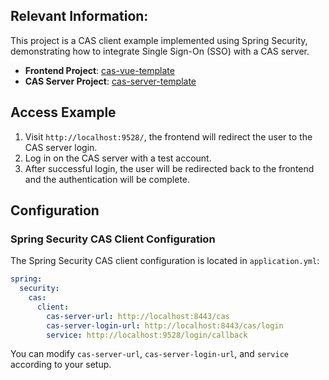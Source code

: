## Relevant Information:
This project is a CAS client example implemented using Spring Security, demonstrating how to integrate Single Sign-On (SSO) with a CAS server.

- **Frontend Project**: [cas-vue-template](https://github.com/ReLive27/cas-vue-template)
- **CAS Server Project**: [cas-server-template](https://github.com/ReLive27/cas-server-template)

## Access Example

1. Visit `http://localhost:9528/`, the frontend will redirect the user to the CAS server login.
2. Log in on the CAS server with a test account.
3. After successful login, the user will be redirected back to the frontend and the authentication will be complete.

## Configuration

### Spring Security CAS Client Configuration

The Spring Security CAS client configuration is located in `application.yml`:

```yaml
spring:
  security:
    cas:
      client:
        cas-server-url: http://localhost:8443/cas
        cas-server-login-url: http://localhost:8443/cas/login
        service: http://localhost:9528/login/callback
```

You can modify `cas-server-url`, `cas-server-login-url`, and `service` according to your setup.

